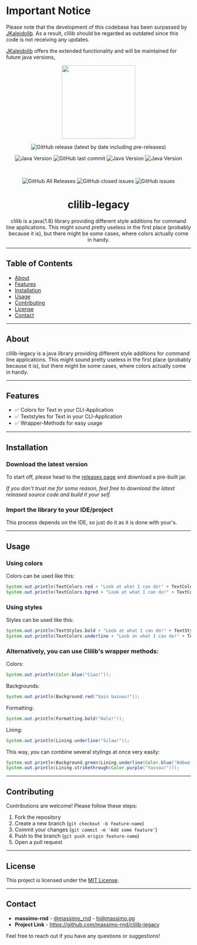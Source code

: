 # Important Notice
Please note that the development of this codebase has been surpassed by [JKaleidolib](https://github.com/massimo-rnd/jkaleidolib). As a result, clilib should be regarded as outdated since this code is not receiving any updates.

[JKaleidolib](https://github.com/massimo-rnd/jkaleidolib) offers the extended functionality and will be maintained for future java versions,


<div align="center">
  <a href="https://github.com/massimo-rnd/clilib-legacy">
    <img width="200" height="200" src="https://i.imgur.com/E8JFbdP.png">
  </a>
  <br>

![GitHub release (latest by date including pre-releases)](https://img.shields.io/github/v/release/massimo-rnd/clilib-legacy?include_prereleases)

![Java Version](https://img.shields.io/badge/java-1.8-brightgreen)
![GitHub last commit](https://img.shields.io/github/last-commit/massimo-rnd/clilib-legacy)
![Java Version](https://img.shields.io/badge/build-passing-brightgreen)
![Java Version](https://img.shields.io/badge/PRs-welcome-brightgreen)

  <br>

  ![GitHub All Releases](https://img.shields.io/github/downloads/massimo-rnd/clilib-legacy/total)
  ![GitHub closed issues](https://img.shields.io/github/issues-closed/massimo-rnd/clilib-legacy)
  ![GitHub issues](https://img.shields.io/github/issues/massimo-rnd/clilib-legacy)
  
  <h1>clilib-legacy</h1>
  <p>
    clilib is a java(1.8) library providing different style additions for command line applications. This might sound pretty useless in the first place (probably because it is), but there might be some cases, where colors actually come in handy.
  </p>
</div>

---

## Table of Contents
- [About](#about)
- [Features](#features)
- [Installation](#installation)
- [Usage](#usage)
- [Contributing](#contributing)
- [License](#license)
- [Contact](#contact)

---

## About

clilib-legacy is a java library providing different style additions for command line applications. This might sound pretty useless in the first place (probably because it is), but there might be some cases, where colors actually come in handy.

---

## Features

- ✅ Colors for Text in your CLI-Application
- ✅ Textstyles for Text in your CLI-Application
- ✅ Wrapper-Methods for easy usage

---

## Installation

### Download the latest version

To start off, please head to the [releases page](https://github.com/massimo-rnd/clilib-legacy/releases) and download a pre-built jar.

*If you don't trust me for some reason, feel free to download the latest released source code and build it your self.*

### Import the library to your IDE/project

This process depends on the IDE, so just do it as it is done with your's.

---

## Usage

### Using colors
Colors can be used like this:

```java
System.out.println(TextColors.red + "Look at what I can do!" + TextColors.reset);
System.out.println(TextColors.bgred + "Look at what I can do!" + TextColors.reset);
```

### Using styles
Styles can be used like this:

```java
System.out.println(TextStyles.bold + "Look at what I can do!" + TextStyles.reset);
System.out.println(TextColors.underline + "Look at what I can do!" + TextColors.reset);
```

### Alternatively, you can use Clilib's wrapper methods:

Colors:

```java
System.out.println(Color.blue("Ciao!"));
```

Backgrounds:

```java
System.out.println(Background.red("Sain bainuu!"));
```

Formatting:

```java
System.out.println(Formatting.bold("Halo!"));
```

Lining:

```java
System.out.println(Lining.underline("Silaw!"));
```

This way, you can combine several stylings at once very easily:

```java
System.out.println(Background.green(Lining.underline(Color.blue("Ndêwó!"))));
System.out.println(Lining.strikethrough(Color.purple("Yassou!")));
```

---

## Contributing

Contributions are welcome! Please follow these steps:

1. Fork the repository
2. Create a new branch (`git checkout -b feature-name`)
3. Commit your changes (`git commit -m 'Add some feature'`)
4. Push to the branch (`git push origin feature-name`)
5. Open a pull request

---

## License

This project is licensed under the [MIT License](LICENSE).

---

## Contact

- **massimo-rnd** - [@massimo_rnd](https://x.com/massimo_rnd) - hi@massimo.gg
- **Project Link** - https://github.com/massimo-rnd/clilib-legacy

Feel free to reach out if you have any questions or suggestions!
